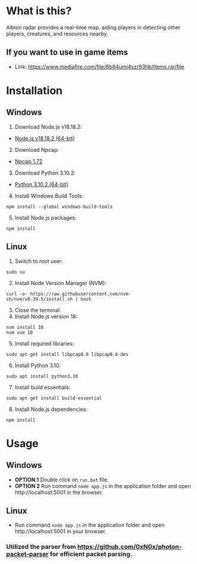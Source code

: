# What is this?
Albion radar provides a real-time map, aiding players in detecting other players, creatures, and resources nearby.
## If you want to use in game items
- Link: https://www.mediafire.com/file/6b94umj4szr93hb/Items.rar/file
# Installation
## Windows
1. Download Node.js v18.18.2:
- [Node.js v18.18.2 (64-bit)](https://nodejs.org/dist/v18.18.2/node-v18.18.2-x64.msi)
2. Download Npcap:
- [Npcap 1.72](https://npcap.com/dist/npcap-1.72.exe)
3. Download Python 3.10.2:
- [Python 3.10.2 (64-bit)](https://www.python.org/ftp/python/3.10.2/python-3.10.2-amd64.exe)
4. Install Windows Build Tools:
```
npm install --global windows-build-tools
```
5. Install Node.js packages:
```
npm install
```
## Linux
1. Switch to root user:
```
sudo su
```
2. Install Node Version Manager (NVM):
```
curl -o- https://raw.githubusercontent.com/nvm-sh/nvm/v0.39.5/install.sh | bash
```
3. Close the terminal.
4. Install Node.js version 18:
```
nvm install 18
nvm use 18
```
5. Install required libraries:
```
sudo apt-get install libpcap0.8 libpcap0.8-dev
```
6. Install Python 3.10:
```
sudo apt install python3.10
```
7. Install build essentials:
```
sudo apt-get install build-essential
```
8. Install Node.js dependencies:
```
npm install
```
# Usage
## Windows
- **OPTION 1** Double click on `run.bat` file.
- **OPTION 2** Run command `node app.js` in the application folder and open http://localhost:5001 in the browser.
## Linux
- Run command `node app.js` in the application folder and open http://localhost:5001 in your browser.
### Utilized the parser from https://github.com/0xN0x/photon-packet-parser for efficient packet parsing.